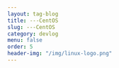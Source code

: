 ```yaml
---
layout: tag-blog
title: ---CentOS
slug: ---CentOS
category: devlog
menu: false
order: 5
header-img: "/img/linux-logo.png"
---
```

